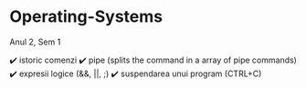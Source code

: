 # Operating-Systems
Anul 2, Sem 1


:heavy_check_mark: istoric comenzi
:heavy_check_mark: pipe (splits the command in a array of pipe commands)
:heavy_check_mark: expresii logice (&&, ||, ;)
:heavy_check_mark: suspendarea unui program (CTRL+C)
